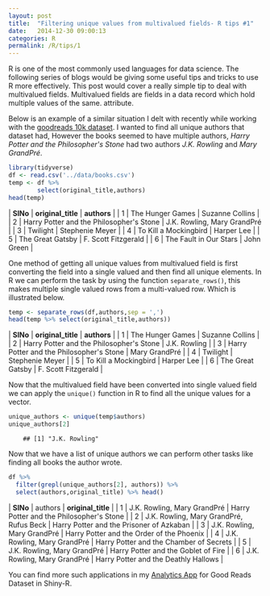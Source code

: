 ```yaml
---
layout: post
title:  "Filtering unique values from multivalued fields- R tips #1"
date:   2014-12-30 09:00:13
categories: R
permalink: /R/tips/1
---
```


R is one of the most commonly used languages for data science. The following series of blogs would be giving some useful tips and tricks to use R more effectively. This post would cover a really simple tip to deal with multivalued fields. Multivalued fields are fields in a data record which hold multiple values of the same.
attribute.

Below is an example of a similar situation I delt with recently while working with the [goodreads 10k dataset](https://github.com/zygmuntz/goodbooks-10k). I wanted to find all unique authors that dataset had, However the books seemed to have multiple authors, *Harry Potter and the Philosopher's Stone* had two authors *J.K. Rowling* and *Mary GrandPré*. 

``` r
library(tidyverse)
df <- read.csv('../data/books.csv')
temp <- df %>% 
        select(original_title,authors)
head(temp)
```




| **SlNo**  |                       **original_title** |                     **authors** |
| 1 |                         The Hunger Games  |            Suzanne Collins |
| 2 | Harry Potter and the Philosopher's Stone | J.K. Rowling, Mary GrandPré |
| 3 |                                Twilight  |           Stephenie Meyer |
| 4 |                    To Kill a Mockingbird |                 Harper Lee |
| 5 |                        The Great Gatsby  |       F. Scott Fitzgerald |
| 6 |                  The Fault in Our Stars  |                John Green |







One method of getting all unique values from multivalued field is first converting the field into a single valued and then find all unique elements. In R we can perform the task by using the function `separate_rows()`, this makes multiple single valued rows from a multi-valued row. Which is illustrated below.

``` r
temp <- separate_rows(df,authors,sep = ',') 
head(temp %>% select(original_title,authors))
```

| **SlNo**  |                       **original_title** |                     **authors** |
| 1          |               The Hunger Games  |   Suzanne Collins |
| 2 | Harry Potter and the Philosopher's Stone |       J.K. Rowling |
| 3 | Harry Potter and the Philosopher's Stone |     Mary GrandPré |
| 4 |                                Twilight  |   Stephenie Meyer |
| 5 |                   To Kill a Mockingbird  |        Harper Lee |
| 6 |                        The Great Gatsby | F. Scott Fitzgerald |

Now that the multivalued field have been converted into single valued field we can apply the `unique()` function in R to find all the unique values for a vector. 
``` r
unique_authors <- unique(temp$authors)
unique_authors[2]
```

```
    ## [1] "J.K. Rowling"
```

Now that we have a list of unique authors we can perform other tasks like finding all books the author wrote. 
``` r
df %>% 
  filter(grepl(unique_authors[2], authors)) %>%
  select(authors,original_title) %>% head()
```

| **SlNo** |                                   authors | **original_title** |
| 1 |             J.K. Rowling, Mary GrandPré | Harry Potter and the Philosopher's Stone |
| 2 | J.K. Rowling, Mary GrandPré, Rufus Beck | Harry Potter and the Prisoner of Azkaban |
| 3  |            J.K. Rowling, Mary GrandPré | Harry Potter and the Order of the Phoenix |
| 4   |           J.K. Rowling, Mary GrandPré | Harry Potter and the Chamber of Secrets |
| 5    |          J.K. Rowling, Mary GrandPré | Harry Potter and the Goblet of Fire |
| 6     |         J.K. Rowling, Mary GrandPré | Harry Potter and the Deathly Hallows |


You can find more such applications in my [Analytics App](https://github.com/rikithreddy/bookrecommender) for Good Reads Dataset in Shiny-R.




